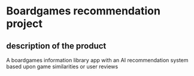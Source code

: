 # Boardgames recommendation project
## description of the product
A boardgames information library app with an AI recommendation system based upon game similarities or user reviews 
